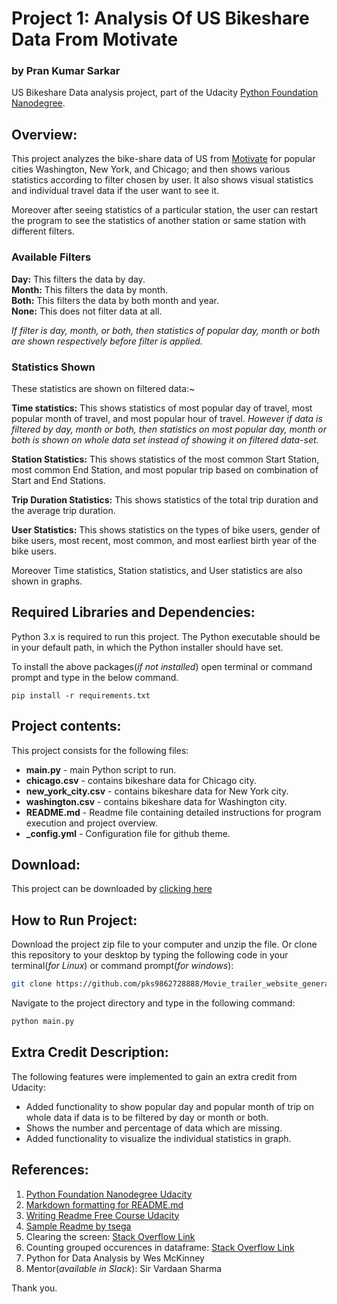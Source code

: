 Project 1: Analysis Of US Bikeshare Data From Motivate
======================================================
### by Pran Kumar Sarkar

US Bikeshare Data analysis project, part of the Udacity [Python Foundation Nanodegree](https://in.udacity.com/course/python-foundation-nanodegree--nd002-inpy).

Overview:
-------------------------------------------
This project analyzes the bike-share data of US from [Motivate](https://www.motivateco.com/) for popular cities Washington, New York, and Chicago; and then shows various statistics according to filter chosen by user. It also shows visual statistics and individual travel data if the user want to see it.

Moreover after seeing statistics of a particular station, the user can restart the program to see the statistics of another station or same station with different filters.

### Available Filters

**Day:** This filters the data by day.\
**Month:** This filters the data by month.\
**Both:** This filters the data by both month and year.\
**None:** This does not filter data at all.

*If filter is day, month, or both, then statistics of popular day, month or both are shown respectively before filter is applied.*

### Statistics Shown

These statistics are shown on filtered data:~

**Time statistics:** This shows statistics of most popular day of travel, most popular month of travel, and most popular hour of travel. *However if data is filtered by day, month or both, then statistics on most popular day, month or both is shown on whole data set instead of showing it on filtered data-set.*

**Station Statistics:** This shows statistics of the most common Start Station, most common End Station, and most popular trip based on combination of Start and End Stations.

**Trip Duration Statistics:** This shows statistics of the total trip duration and the average trip duration.

**User Statistics:** This shows statistics on the types of bike users, gender of bike users, most recent, most common, and most earliest birth year of the bike users.

Moreover Time statistics, Station statistics, and User statistics are also shown in graphs.

## Required Libraries and Dependencies:

Python 3.x is required to run this project. The Python executable should be in your default path, in which the Python installer should have set. 

To install the above packages(*if not installed*) open terminal or command prompt and type in the below command.

```shell
pip install -r requirements.txt
```

## Project contents:

This project consists for the following files:

* **main.py** - main Python script to run.
* **chicago.csv** - contains bikeshare data for Chicago city.
* **new_york_city.csv** - contains bikeshare data for New York city.
* **washington.csv** - contains bikeshare data for Washington city.
* **README.md** - Readme file containing detailed instructions for program execution and project overview.
* **_config.yml** - Configuration file for github theme.

## Download:
This project can be downloaded by [clicking here](https://github.com/pks9862728888/US_bikeshare_data_analysis/archive/master.zip) 

## How to Run Project:

Download the project zip file to your computer and unzip the file. Or clone this repository to your desktop by typing the following code in your terminal(*for Linux*) or command prompt(*for windows*):

```bash
git clone https://github.com/pks9862728888/Movie_trailer_website_generator.git
```

Navigate to the project directory and type in the following command:

```bash
python main.py
```

## Extra Credit Description:

The following features were implemented to gain an extra credit from Udacity:

* Added functionality to show popular day and popular month of trip on whole data if data is to be filtered by day or month or both.
* Shows the number and percentage of data which are missing.
* Added functionality to visualize the individual statistics in graph.

## References:
1. [Python Foundation Nanodegree Udacity](https://in.udacity.com/course/python-foundation-nanodegree--nd002-inpy)
2. [Markdown formatting for README.md](https://help.github.com/articles/basic-writing-and-formatting-syntax/)
3. [Writing Readme Free Course Udacity](https://classroom.udacity.com/courses/ud777)
4. [Sample Readme by tsega](https://github.com/tsega/movie-trailer-website/blob/master/README.md)
5. Clearing the screen: [Stack Overflow Link](https://stackoverflow.com/questions/2084508/clear-terminal-in-python)
6. Counting grouped occurences in dataframe: [Stack Overflow Link](https://datascience.stackexchange.com/questions/29840/how-to-count-grouped-occurrences)
7. Python for Data Analysis by Wes McKinney
8. Mentor(*available in Slack*): Sir Vardaan Sharma

Thank you.
